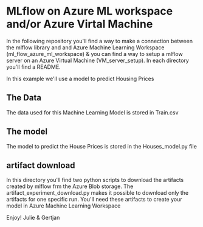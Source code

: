 # MLflow on Azure ML workspace and/or Azure Virtal Machine

In the following repository you'll find a way to make a connection between the mlflow library and and Azure Machine Learning Workspace (ml_flow_azure_ml_workspace) & you can find a way to setup a mlflow server on an Azure Virtual Machine (VM_server_setup). In each directory you'll find a README.

In this example we'll use a model to predict Housing Prices

## The Data
The data used for this Machine Learning Model is stored in Train.csv

## The model
The model to predict the House Prices is stored in the Houses_model.py file

## artifact download
In this directory you'll find two python scripts to download the artifacts created by mlflow frm the Azure Blob storage. 
The artifact_experiment_download.py makes it possible to download only the artifacts for one specific run. You'll need these
artifacts to create your model in Azure Machine Learning Workspace

Enjoy!
Julie & Gertjan 

